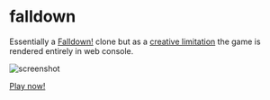 # falldown

Essentially a [Falldown!](https://apps.apple.com/us/app/falldown/id323493586) clone but as a [creative limitation](https://en.wikipedia.org/wiki/Creative_limitation) the game is rendered entirely in web console.

![screenshot](https://i.imgur.com/qlsjchq.png)

[Play now!](https://bernhardfritz.github.io/falldown/)